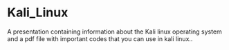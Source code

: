 # Kali_Linux
A presentation containing information about the Kali linux operating system and a pdf file with important codes that you can use in kali linux..
